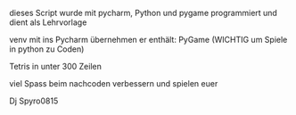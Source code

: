 dieses Script wurde mit pycharm, Python und pygame programmiert und dient als Lehrvorlage 

venv mit ins Pycharm übernehmen er enthält:
PyGame (WICHTIG um Spiele in python zu Coden)

Tetris
in unter 300 Zeilen

viel Spass beim nachcoden verbessern und spielen 
euer 

Dj Spyro0815
